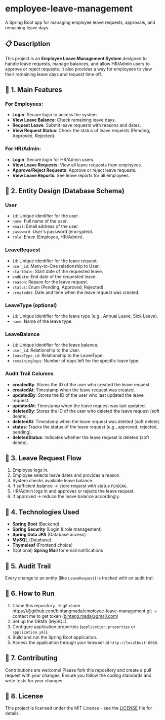 # employee-leave-management
A Spring Boot app for managing employee leave requests, approvals, and remaining leave days

## 📋 Description
This project is an **Employee Leave Management System** designed to handle leave requests, manage balances, and allow HR/Admin users to approve or reject requests. It also provides a way for employees to view their remaining leave days and request time off.

## 🧠 1. Main Features

### For Employees:
- **Login**: Secure login to access the system.
- **View Leave Balance**: Check remaining leave days.
- **Request Leave**: Submit leave requests with reasons and dates.
- **View Request Status**: Check the status of leave requests (Pending, Approved, Rejected).

### For HR/Admin:
- **Login**: Secure login for HR/Admin users.
- **View Leave Requests**: View all leave requests from employees.
- **Approve/Reject Requests**: Approve or reject leave requests.
- **View Leave Reports**: See leave reports for all employees.

## 🧱 2. Entity Design (Database Schema)

### **User**
- `id`: Unique identifier for the user.
- `name`: Full name of the user.
- `email`: Email address of the user.
- `password`: User's password (encrypted).
- `role`: Enum (Employee, HR/Admin).

### **LeaveRequest**
- `id`: Unique identifier for the leave request.
- `user_id`: Many-to-One relationship to User.
- `startDate`: Start date of the requested leave.
- `endDate`: End date of the requested leave.
- `reason`: Reason for the leave request.
- `status`: Enum (Pending, Approved, Rejected).
- `createdAt`: Date and time when the leave request was created.

### **LeaveType (optional)**
- `id`: Unique identifier for the leave type (e.g., Annual Leave, Sick Leave).
- `name`: Name of the leave type.

### **LeaveBalance**
- `id`: Unique identifier for the leave balance.
- `user_id`: Relationship to the User.
- `leaveType_id`: Relationship to the LeaveType.
- `remainingDays`: Number of days left for the specific leave type.

### **Audit Trail Columns**
- **createdBy**: Stores the ID of the user who created the leave request.
- **createdAt**: Timestamp when the leave request was created.
- **updatedBy**: Stores the ID of the user who last updated the leave request.
- **updatedAt**: Timestamp when the leave request was last updated.
- **deletedBy**: Stores the ID of the user who deleted the leave request (soft delete).
- **deletedAt**: Timestamp when the leave request was deleted (soft delete).
- **status**: Tracks the status of the leave request (e.g., approved, rejected, pending).
- **deletedStatus**: Indicates whether the leave request is deleted (soft delete).

## 🧭 3. Leave Request Flow
1. Employee logs in.
2. Employee selects leave dates and provides a reason.
3. System checks available leave balance.
4. If sufficient balance → store request with status `PENDING`.
5. HR/Admin logs in and approves or rejects the leave request.
6. If approved → reduce the leave balance accordingly.

## 🧰 4. Technologies Used
- **Spring Boot** (Backend)
- **Spring Security** (Login & role management)
- **Spring Data JPA** (Database access)
- **MySQL** (Database)
- **Thymeleaf** (Frontend choice)
- (Optional) **Spring Mail** for email notifications

## 🧾 5. Audit Trail
Every change to an entity (like `LeaveRequest`) is tracked with an audit trail.

## 🎯 6. How to Run

1. Clone this repository. -> git clone https://<token>@github.com/bintangmada/employee-leave-management.git -> contact me to get token (bintang.mada@gmail.com)
2. Set up the DBMS (MySQL).
3. Configure application properties (`application.properties` or `application.yml`).
4. Build and run the Spring Boot application.
5. Access the application through your browser at `http://localhost:8080`.

## 🤝 7. Contributing

Contributions are welcome! Please fork this repository and create a pull request with your changes. Ensure you follow the coding standards and write tests for your changes.

## 📜 8. License

This project is licensed under the MIT License - see the [LICENSE](LICENSE) file for details.
